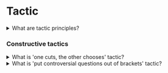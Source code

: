 # Tactic

<details>
  <summary>What are tactic principles?</summary>

1. Hurry slowly. Any benefit or concession must accrue to the other party as a result of some conscious effort. What comes easily is usually not appreciated.
2. Get close. Yielding in something to the other side, keep track of what is more effective instead. Be sure to evaluate that the other side also made commensurate steps in the meeting.
3. Fact for fact. If you provide a partner with material benefits, then in return, also demand some kind of "monetized", in fact, progress of the other side.
4. Do not bribe the respondent partner. An undeserved concession at the start may not only fail to “buy the favor” of the other side, but whet the appetite even more and seem like a more aggressive, manipulative action.

</details>

### Constructive tactics

<details>
  <summary>What is 'one cuts, the other chooses' tactic?</summary>

If it is needed to share powers or functions, offer your partner this way out: he must share, and you will choose one of the two parts. Fearing to receive a smaller share, he will do everything so that the parts are equal, and will also imbue you with respect for the trust placed in him.

</details>

<details>
  <summary>What is 'put controversial questions out of brackets' tactic?</summary>

If it is not possible to reach agreement on all points of the agreement, the disputed issues are not considered.

</details>
